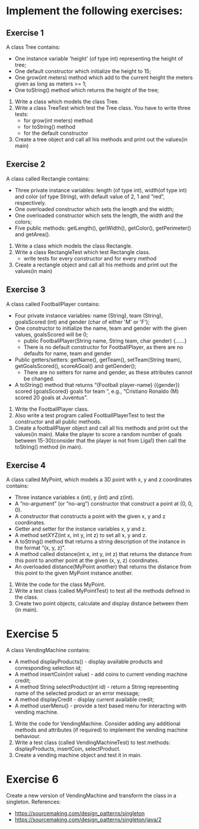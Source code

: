 # Implement the following exercises:

## Exercise 1

A class Tree contains:
- One instance variable 'height' (of type int) representing the height of tree;
- One default constructor which initialize the height to 15;
- One grow(int meters) method which add to the current height the meters given as long as meters >= 1;
- One toString() method which returns the height of the tree;
   
1. Write a class which models the class Tree. 
2. Write a class TreeTest which test the Tree class. You have to write three tests:
    * for grow(int meters) method
    * for toString() method
    * for the default constructor
3. Create a tree object and call all his methods and print out the values(in main)

## Exercise 2

A class called Rectangle contains:
- Three private instance variables: length (of type int), width(of type int) and color (of type String), with default value of 2, 1 and “red”, respectively.
- One overloaded constructor which sets the length and the width;
- One overloaded constructor which sets the length, the width and the colors;
- Five public methods: getLength(), getWidth(), getColor(), getPerimeter() and getArea().

1. Write a class which models the class Rectangle.
2. Write a class RectangleTest which test Rectangle class.
    * write tests for every constructor and for every method
3. Create a rectangle object and call all his methods and print out the values(in main)


## Exercise 3 

A class called FootballPlayer contains:
- Four private instance variables: name (String), team (String), goalsScored (int) and gender (char of either 'M' or 'F');
- One constructor to initialize the name, team and gender with the given values, goalsScored will be 0;
    * public FootballPlayer(String name, String team, char gender) {……}
    * There is no default constructor for FootballPlayer, as there are no defaults for name, team and gender
- Public getters/setters: getName(), getTeam(), setTeam(String team), getGoalsScored(), scoreAGoal() and getGender();
    * There are no setters for name and gender, as these attributes cannot be changed.
- A toString() method that returns “{Football player-name} ({gender}) scored {goalsScored} goals for team ”, e.g., “Cristiano Ronaldo (M) scored 20 goals at Juventus”.

1. Write the FootballPlayer class.
2. Also write a test program called FootballPlayerTest to test the constructor and all public methods.
3. Create a footballPlayer object and call all his methods and print out the values(in main). Make the player to score a random number of goals between 15-30(consider that the player is not from Liga1) then call the toString() method (in main).

## Exercise 4

A class called MyPoint, which models a 3D point with x, y and z coordinates contains:
- Three instance variables x (int), y (int) and z(int).
- A “no-argument” (or “no-arg”) constructor that construct a point at (0, 0, 0).
- A constructor that constructs a point with the given x, y and z coordinates.
- Getter and setter for the instance variables x, y and z.
- A method setXYZ(int x, int y, int z) to set all  x, y and z.
- A toString() method that returns a string description of the instance in the format “(x, y, z)”.
- A method called distance(int x, int y, int z) that returns the distance from this point to another point at the given (x, y, z) coordinates.
- An overloaded distance(MyPoint another) that returns the distance from this point to the given MyPoint instance another.

1. Write the code for the class MyPoint.
2. Write a test class (called MyPointTest) to test all the methods defined in the class.
3. Create two point objects, calculate and display distance between them (in main). 

# Exercise 5 

A class VendingMachine contains:
- A method displayProducts() - display available products and corresponding selection id; 
- A method insertCoin(int value) - add coins to current vending machine credit;
- A method String selectProduct(int id) - return a String representing name of the selected product or an error message; 
- A method displayCredit - display current available credit; 
- A method userMenu() - provide a text based menu for interacting with vending machine. 

1. Write the code for VendingMachine. Consider adding any additional methods and attributes (if required) to implement the vending machine behaviour.
2. Write a test class (called VendingMachineTest) to test methods: displayProducts, insertCoin, selectProduct.
3. Create a vending machine object and test it in main.

# Exercise 6 

Create a new version of VendingMachine and transform the class in a singleton. References:
- https://sourcemaking.com/design_patterns/singleton 
- https://sourcemaking.com/design_patterns/singleton/java/2 
